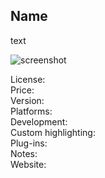 ## Name <a name="Name"></a>

text

![screenshot](link)

License:      
Price:       
Version:       
Platforms:      
Development:      
Custom highlighting:      
Plug-ins:       
Notes:      
Website:      
